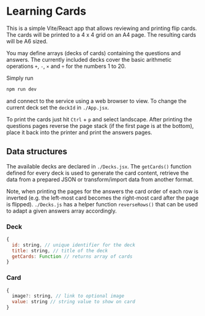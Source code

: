 # Learning Cards

This is a simple Vite/React app that allows reviewing and printing flip cards. The cards will be printed to a 4 x 4 grid on an A4 page. The resulting cards will be A6 sized.

You may define arrays (decks of cards) containing the questions and answers. The currently included decks cover the basic arithmetic operations `+`, `-`, `×` and `÷` for the numbers 1 to 20.

Simply run
```sh
npm run dev
```
and connect to the service using a web browser to view. To change the current deck set the `deckId` in `./App.jsx`.

To print the cards just hit `Ctrl` + `p` and select landscape. After printing the questions pages reverse the page stack (if the first page is at the bottom), place it back into the printer and print the answers pages.

## Data structures
The available decks are declared in `./Decks.jsx`. The `getCards()` function defined for every deck is used to generate the card content, retrieve the data from a prepared JSON or transform/import data from another format.

Note, when printing the pages for the answers the card order of each row is inverted (e.g. the left-most card becomes the right-most card after the page is flipped). `./Decks.js` has a helper function `reverseRows()` that can be used to adapt a given answers array accordingly.

### Deck
```js
{
  id: string, // unique identifier for the deck
  title: string, // title of the deck
  getCards: Function // returns array of cards
}
```

### Card
```js
{
  image?: string, // link to optional image
  value: string // string value to show on card
}
```
